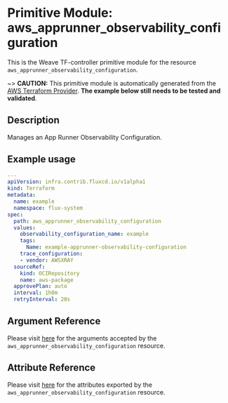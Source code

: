 
# Primitive Module: aws_apprunner_observability_configuration

This is the Weave TF-controller primitive module for the resource `aws_apprunner_observability_configuration`.

~> **CAUTION:** This primitive module is automatically generated from the [AWS Terraform Provider](https://registry.terraform.io/providers/hashicorp/aws/latest/docs/resources/apprunner_observability_configuration). **The example below still needs to be tested and validated**.

## Description

Manages an App Runner Observability Configuration.

## Example usage

```yaml
---
apiVersion: infra.contrib.fluxcd.io/v1alpha1
kind: Terraform
metadata:
  name: example
  namespace: flux-system
spec:
  path: aws_apprunner_observability_configuration
  values:
    observability_configuration_name: example
    tags:
      Name: example-apprunner-observability-configuration
    trace_configuration:
    - vendor: AWSXRAY
  sourceRef:
    kind: OCIRepository
    name: aws-package
  approvePlan: auto
  interval: 1h0m
  retryInterval: 20s
```

## Argument Reference

Please visit [here](https://registry.terraform.io/providers/hashicorp/aws/latest/docs/resources/apprunner_observability_configuration#argument-reference) for the arguments accepted by the `aws_apprunner_observability_configuration` resource.

## Attribute Reference

Please visit [here](https://registry.terraform.io/providers/hashicorp/aws/latest/docs/resources/apprunner_observability_configuration#attributes-reference) for the attributes exported by the `aws_apprunner_observability_configuration` resource.
